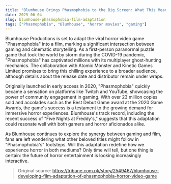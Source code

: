 ```yaml
---
title: "Blumhouse Brings Phasmophobia to the Big Screen: What This Means for Gaming and Horror Fans"
date: 2025-06-04
slug: blumhouse-phasmophobia-film-adaptation
tags: ["Phasmophobia", "Blumhouse", "horror movies", "gaming"]
---
```


Blumhouse Productions is set to adapt the viral horror video game "Phasmophobia" into a film, marking a significant intersection between gaming and cinematic storytelling. As a first-person paranormal puzzle game that took the world by storm during the COVID-19 pandemic, "Phasmophobia" has captivated millions with its multiplayer ghost-hunting mechanics. The collaboration with Atomic Monster and Kinetic Games Limited promises to bring this chilling experience to a broader audience, although details about the release date and distributor remain under wraps.

Originally launched in early access in 2020, "Phasmophobia" quickly became a sensation on platforms like Twitch and YouTube, showcasing the power of community engagement in gaming. With over 23 million copies sold and accolades such as the Best Debut Game award at the 2020 Game Awards, the game's success is a testament to the growing demand for immersive horror experiences. Blumhouse's track record, including the recent success of "Five Nights at Freddy's," suggests that this adaptation could resonate well with both gamers and horror aficionados alike.

As Blumhouse continues to explore the synergy between gaming and film, fans are left wondering what other beloved titles might follow in "Phasmophobia's" footsteps. Will this adaptation redefine how we experience horror in both mediums? Only time will tell, but one thing is certain: the future of horror entertainment is looking increasingly interactive.

> Original source: https://tribune.com.pk/story/2549467/blumhouse-developing-film-adaptation-of-phasmophobia-horror-video-game